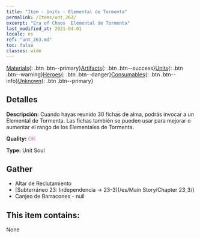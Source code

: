 ```yaml
---
title: "Item - Units - Elemental de Tormenta"
permalink: /Items/unt_263/
excerpt: "Era of Chaos  Elemental de Tormenta"
last_modified_at: 2021-04-01
locale: es
ref: "unt_263.md"
toc: false
classes: wide
---
```

 [Materials](/es/Items/){: .btn .btn--primary}[Artifacts](/es/Items/Artifacts/){: .btn .btn--success}[Units](/es/Items/Units/){: .btn .btn--warning}[Heroes](/es/Items/Heroes/){: .btn .btn--danger}[Consumables](/es/Items/Consumables/){: .btn .btn--info}[Unknown](/es/Items/Unknown/){: .btn .btn--primary}

## Detalles
 **Descripción:** Cuando hayas reunido 30 fichas de alma, podrás invocar a un Elemental de Tormenta. Las fichas también se pueden usar para mejorar o aumentar el rango de los Elementales de Tormenta.

 **Quality:** <span style="color: #DA70D6">OK</span>

 **Type:** Unit Soul

## Gather

*    Altar de Reclutamiento 
*    [Subterráneo 23: Independencia -> 23-3](/es/Main Story/Chapter 23_3/) 
*    Canjeo de Barracones - null 

## This item contains:

  None

